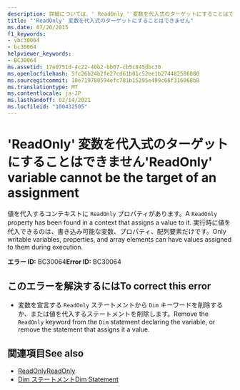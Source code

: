 ```yaml
---
description: 詳細については、' ReadOnly ' 変数を代入式のターゲットにすることはできません
title: "'ReadOnly' 変数を代入式のターゲットにすることはできません"
ms.date: 07/20/2015
f1_keywords:
- vbc30064
- bc30064
helpviewer_keywords:
- BC30064
ms.assetid: 17e0751d-4c22-40b2-bb07-cb5c845dbc30
ms.openlocfilehash: 5fc26b24b2fe27cd61b01c52ee1b274482586080
ms.sourcegitcommit: 10e719780594efc781b15295e499c66f316068b8
ms.translationtype: MT
ms.contentlocale: ja-JP
ms.lasthandoff: 02/14/2021
ms.locfileid: "100432505"
---
```

# <a name="readonly-variable-cannot-be-the-target-of-an-assignment"></a><span data-ttu-id="ee03b-103">'ReadOnly' 変数を代入式のターゲットにすることはできません</span><span class="sxs-lookup"><span data-stu-id="ee03b-103">'ReadOnly' variable cannot be the target of an assignment</span></span>

<span data-ttu-id="ee03b-104">値を代入するコンテキストに `ReadOnly` プロパティがあります。</span><span class="sxs-lookup"><span data-stu-id="ee03b-104">A `ReadOnly` property has been found in a context that assigns a value to it.</span></span> <span data-ttu-id="ee03b-105">実行時に値を代入できるのは、書き込み可能な変数、プロパティ、配列要素だけです。</span><span class="sxs-lookup"><span data-stu-id="ee03b-105">Only writable variables, properties, and array elements can have values assigned to them during execution.</span></span>  
  
 <span data-ttu-id="ee03b-106">**エラー ID:** BC30064</span><span class="sxs-lookup"><span data-stu-id="ee03b-106">**Error ID:** BC30064</span></span>  
  
## <a name="to-correct-this-error"></a><span data-ttu-id="ee03b-107">このエラーを解決するには</span><span class="sxs-lookup"><span data-stu-id="ee03b-107">To correct this error</span></span>  
  
- <span data-ttu-id="ee03b-108">変数を宣言する `ReadOnly` ステートメントから `Dim` キーワードを削除するか、または値を代入するステートメントを削除します。</span><span class="sxs-lookup"><span data-stu-id="ee03b-108">Remove the `ReadOnly` keyword from the `Dim` statement declaring the variable, or remove the statement that assigns it a value.</span></span>  
  
## <a name="see-also"></a><span data-ttu-id="ee03b-109">関連項目</span><span class="sxs-lookup"><span data-stu-id="ee03b-109">See also</span></span>

- [<span data-ttu-id="ee03b-110">ReadOnly</span><span class="sxs-lookup"><span data-stu-id="ee03b-110">ReadOnly</span></span>](../language-reference/modifiers/readonly.md)
- [<span data-ttu-id="ee03b-111">Dim ステートメント</span><span class="sxs-lookup"><span data-stu-id="ee03b-111">Dim Statement</span></span>](../language-reference/statements/dim-statement.md)
